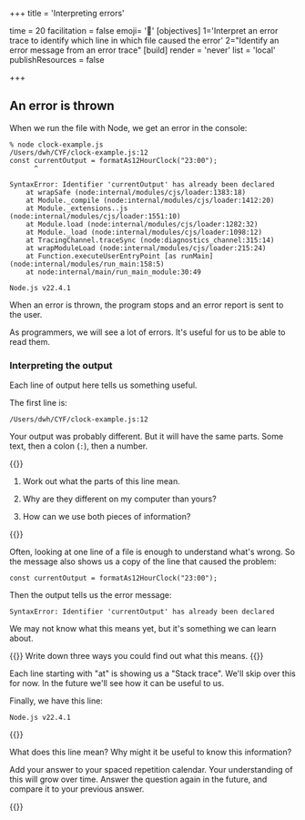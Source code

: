 +++
title = 'Interpreting errors'

time = 20
facilitation = false
emoji= '🔎'
[objectives]
1='Interpret an error trace to identify which line in which file caused the error'
2="Identify an error message from an error trace"
[build]
  render = 'never'
  list = 'local'
  publishResources = false

+++

## An error is thrown

When we run the file with Node, we get an error in the console:

```console
% node clock-example.js
/Users/dwh/CYF/clock-example.js:12
const currentOutput = formatAs12HourClock("23:00");
      ^

SyntaxError: Identifier 'currentOutput' has already been declared
    at wrapSafe (node:internal/modules/cjs/loader:1383:18)
    at Module._compile (node:internal/modules/cjs/loader:1412:20)
    at Module._extensions..js (node:internal/modules/cjs/loader:1551:10)
    at Module.load (node:internal/modules/cjs/loader:1282:32)
    at Module._load (node:internal/modules/cjs/loader:1098:12)
    at TracingChannel.traceSync (node:diagnostics_channel:315:14)
    at wrapModuleLoad (node:internal/modules/cjs/loader:215:24)
    at Function.executeUserEntryPoint [as runMain] (node:internal/modules/run_main:158:5)
    at node:internal/main/run_main_module:30:49

Node.js v22.4.1
```

When an error is thrown, the program stops and an error report is sent to the user.

As programmers, we will see a lot of errors. It's useful for us to be able to read them.

### Interpreting the output

Each line of output here tells us something useful.

The first line is:

```
/Users/dwh/CYF/clock-example.js:12
```

Your output was probably different. But it will have the same parts. Some text, then a colon (`:`), then a number.

{{<note type="exercise" title="Exercise">}}

1. Work out what the parts of this line mean.

2. Why are they different on my computer than yours?

3. How can we use both pieces of information?

{{</note>}}

Often, looking at one line of a file is enough to understand what's wrong. So the message also shows us a copy of the line that caused the problem:

```
const currentOutput = formatAs12HourClock("23:00");
```

Then the output tells us the error message:

```
SyntaxError: Identifier 'currentOutput' has already been declared
```

We may not know what this means yet, but it's something we can learn about.

{{<note type="exercise" title="Exercise">}}
Write down three ways you could find out what this means.
{{</note>}}

Each line starting with "at" is showing us a "Stack trace". We'll skip over this for now. In the future we'll see how it can be useful to us.

Finally, we have this line:

```
Node.js v22.4.1
```

{{<note type="exercise" title="Exercise">}}

What does this line mean? Why might it be useful to know this information?

Add your answer to your spaced repetition calendar. Your understanding of this will grow over time. Answer the question again in the future, and compare it to your previous answer.

{{</note>}}
